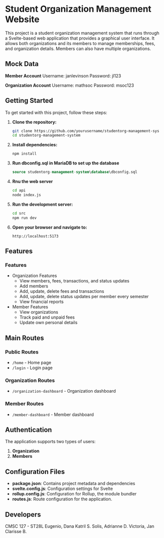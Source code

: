 # Student Organization Management Website

This project is a student organization management system that runs through a Svelte-based web application that provides a graphical user interface. 
It allows both organizations and its members to manage memberships, fees, and organization details. Members can also have multiple organizations.

## Mock Data
**Member Account**
Username: janlevinson
Password: jl123

**Organization Account**
Username: mathsoc
Password: msoc123

## Getting Started

To get started with this project, follow these steps:

1. **Clone the repository:**
   ```bash
   git clone https://github.com/yourusername/studentorg-management-system.git
   cd studentorg-management-system
   ```

2. **Install dependencies:**
   ```bash
   npm install
   ```
3. **Run dbconfig.sql in MariaDB to set up the database**
   ```sql
   source studentorg-management-system\database\dbconfig.sql
   ```
   
4. **Rnu the web server**
   ```bash
   cd api
   node index.js
   ```

5. **Run the development server:**
   ```bash
   cd src
   npm run dev
   ```

6. **Open your browser and navigate to:**
   ```
   http://localhost:5173
   ```

## Features

### Features
- Organization Features
  - View members, fees, transactions, and status updates
  - Add members
  - Add, update, delete fees and transactions
  - Add, update, delete status updates per member every semester
  - View financial reports
- Member Features
  - View organizations
  - Track paid and unpaid fees
  - Update own personal details

## Main Routes

### Public Routes
- `/home` - Home page
- `/login` - Login page

### Organization Routes
- `/organization-dashboard` - Organization dashboard

### Member Routes
- `/member-dashboard` - Member dashboard

## Authentication

The application supports two types of users:
1. **Organization**
3. **Members**

## Configuration Files

- **package.json**: Contains project metadata and dependencies
- **svelte.config.js**: Configuration settings for Svelte
- **rollup.config.js**: Configuration for Rollup, the module bundler
- **routes.js**: Route configuration for the application.

## Developers
CMSC 127 - ST28L
Eugenio, Dana Katril S.
Solis, Adrianne D.
Victoria, Jan Clarisse B.


